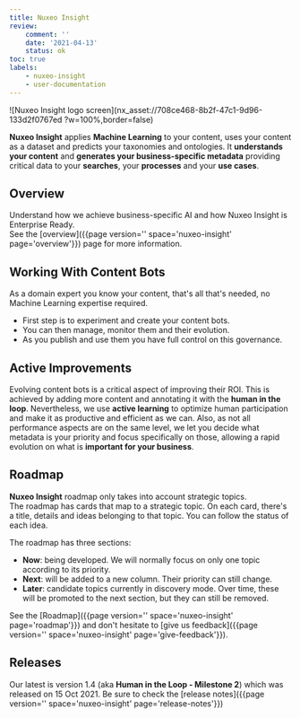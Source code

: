 ```yaml
---
title: Nuxeo Insight
review:
    comment: ''
    date: '2021-04-13'
    status: ok
toc: true
labels:
    - nuxeo-insight
    - user-documentation
---
```


![Nuxeo Insight logo screen](nx_asset://708ce468-8b2f-47c1-9d96-133d2f0767ed ?w=100%,border=false)

**Nuxeo Insight** applies **Machine Learning** to your content, uses your content as a dataset and predicts your taxonomies and ontologies. It **understands your content** and **generates your business-specific metadata** providing critical data to your **searches**, your **processes** and your **use cases**.

## Overview

Understand how we achieve business-specific AI and how Nuxeo Insight is Enterprise Ready.</br>
See the [overview]({{page version='' space='nuxeo-insight' page='overview'}}) page for more information.

## Working With Content Bots

As a domain expert you know your content, that's all that's needed, no Machine Learning expertise required.

- First step is to experiment and create your content bots.
- You can then manage, monitor them and their evolution.
- As you publish and use them you have full control on this governance.

## Active Improvements

Evolving content bots is a critical aspect of improving their ROI.
This is achieved by adding more content and annotating it with the **human in the loop**. Nevertheless, we use **active learning** to optimize human participation and make it as productive and efficient as we can.
Also, as not all performance aspects are on the same level, we let you decide what metadata is your priority and focus specifically on those, allowing a rapid evolution on what is **important for your business**.

<!--
See all details on how to manage [active improvements]({{page version='' space='nuxeo-insight' page='active-improvement'}})
-->

## Roadmap

**Nuxeo Insight** roadmap only takes into account strategic topics.</br>
The roadmap has cards that map to a strategic topic. On each card, there's a title, details and ideas belonging to that topic. You can follow the status of each idea.

The roadmap has three sections:
- **Now**: being developed. We will normally focus on only one topic according to its priority.
- **Next**: will be added to a new column. Their priority can still change.
- **Later**: candidate topics currently in discovery mode. Over time, these will be promoted to the next section, but they can still be removed.

See the [Roadmap]({{page version='' space='nuxeo-insight' page='roadmap'}}) and don't hesitate to
[give us feedback]({{page version='' space='nuxeo-insight' page='give-feedback'}}).

## Releases

Our latest is version 1.4 (aka **Human in the Loop - Milestone 2**) which was released on 15 Oct 2021.
Be sure to check the [release notes]({{page version='' space='nuxeo-insight' page='release-notes'}})
